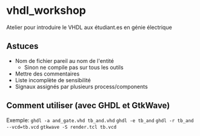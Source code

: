 # vhdl_workshop

Atelier pour introduire le VHDL aux étudiant.es en génie électrique


## Astuces

- Nom de fichier pareil au nom de l'entité
  - Sinon ne compile pas sur tous les outils
- Mettre des commentaires
- Liste incomplète de sensibilité
- Signaux assignés par plusieurs process/components


## Comment utiliser (avec GHDL et GtkWave)

Exemple:
`ghdl -a and_gate.vhd tb_and.vhd`
`ghdl -e tb_and`
`ghdl -r tb_and --vcd=tb.vcd`
`gtkwave -S render.tcl tb.vcd`
